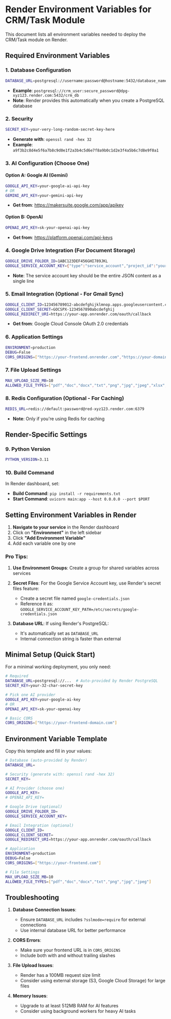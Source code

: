 # Render Environment Variables for CRM/Task Module

This document lists all environment variables needed to deploy the CRM/Task module on Render.

## Required Environment Variables

### 1. Database Configuration
```bash
DATABASE_URL=postgresql://username:password@hostname:5432/database_name
```
- **Example**: `postgresql://crm_user:secure_password@dpg-xyz123.render.com:5432/crm_db`
- **Note**: Render provides this automatically when you create a PostgreSQL database

### 2. Security
```bash
SECRET_KEY=your-very-long-random-secret-key-here
```
- **Generate with**: `openssl rand -hex 32`
- **Example**: `a9f3b2c8d4e5f6a7b8c9d0e1f2a3b4c5d6e7f8a9b0c1d2e3f4a5b6c7d8e9f0a1`

### 3. AI Configuration (Choose One)

#### Option A: Google AI (Gemini)
```bash
GOOGLE_API_KEY=your-google-ai-api-key
# OR
GEMINI_API_KEY=your-gemini-api-key
```
- **Get from**: https://makersuite.google.com/app/apikey

#### Option B: OpenAI
```bash
OPENAI_API_KEY=sk-your-openai-api-key
```
- **Get from**: https://platform.openai.com/api-keys

### 4. Google Drive Integration (For Document Storage)
```bash
GOOGLE_DRIVE_FOLDER_ID=1ABC123DEF456GHI789JKL
GOOGLE_SERVICE_ACCOUNT_KEY={"type":"service_account","project_id":"your-project"...}
```
- **Note**: The service account key should be the entire JSON content as a single line

### 5. Email Integration (Optional - For Gmail Sync)
```bash
GOOGLE_CLIENT_ID=123456789012-abcdefghijklmnop.apps.googleusercontent.com
GOOGLE_CLIENT_SECRET=GOCSPX-1234567890abcdefghij
GOOGLE_REDIRECT_URI=https://your-app.onrender.com/oauth/callback
```
- **Get from**: Google Cloud Console OAuth 2.0 credentials

### 6. Application Settings
```bash
ENVIRONMENT=production
DEBUG=False
CORS_ORIGINS=["https://your-frontend.onrender.com","https://your-domain.com"]
```

### 7. File Upload Settings
```bash
MAX_UPLOAD_SIZE_MB=10
ALLOWED_FILE_TYPES=["pdf","doc","docx","txt","png","jpg","jpeg","xlsx","xls"]
```

### 8. Redis Configuration (Optional - For Caching)
```bash
REDIS_URL=redis://default:password@red-xyz123.render.com:6379
```
- **Note**: Only if you're using Redis for caching

## Render-Specific Settings

### 9. Python Version
```bash
PYTHON_VERSION=3.11
```

### 10. Build Command
In Render dashboard, set:
- **Build Command**: `pip install -r requirements.txt`
- **Start Command**: `uvicorn main:app --host 0.0.0.0 --port $PORT`

## Setting Environment Variables in Render

1. **Navigate to your service** in the Render dashboard
2. Click on **"Environment"** in the left sidebar
3. Click **"Add Environment Variable"**
4. Add each variable one by one

### Pro Tips:

1. **Use Environment Groups**: Create a group for shared variables across services
2. **Secret Files**: For the Google Service Account key, use Render's secret files feature:
   - Create a secret file named `google-credentials.json`
   - Reference it as: `GOOGLE_SERVICE_ACCOUNT_KEY_PATH=/etc/secrets/google-credentials.json`

3. **Database URL**: If using Render's PostgreSQL:
   - It's automatically set as `DATABASE_URL`
   - Internal connection string is faster than external

## Minimal Setup (Quick Start)

For a minimal working deployment, you only need:

```bash
# Required
DATABASE_URL=postgresql://...  # Auto-provided by Render PostgreSQL
SECRET_KEY=your-32-char-secret-key

# Pick one AI provider
GOOGLE_API_KEY=your-google-ai-key
# OR
OPENAI_API_KEY=sk-your-openai-key

# Basic CORS
CORS_ORIGINS=["https://your-frontend-domain.com"]
```

## Environment Variable Template

Copy this template and fill in your values:

```bash
# Database (auto-provided by Render)
DATABASE_URL=

# Security (generate with: openssl rand -hex 32)
SECRET_KEY=

# AI Provider (choose one)
GOOGLE_API_KEY=
# OPENAI_API_KEY=

# Google Drive (optional)
GOOGLE_DRIVE_FOLDER_ID=
GOOGLE_SERVICE_ACCOUNT_KEY=

# Email Integration (optional)
GOOGLE_CLIENT_ID=
GOOGLE_CLIENT_SECRET=
GOOGLE_REDIRECT_URI=https://your-app.onrender.com/oauth/callback

# Application
ENVIRONMENT=production
DEBUG=False
CORS_ORIGINS=["https://your-frontend.com"]

# File Settings
MAX_UPLOAD_SIZE_MB=10
ALLOWED_FILE_TYPES=["pdf","doc","docx","txt","png","jpg","jpeg"]
```

## Troubleshooting

1. **Database Connection Issues**:
   - Ensure `DATABASE_URL` includes `?sslmode=require` for external connections
   - Use internal database URL for better performance

2. **CORS Errors**:
   - Make sure your frontend URL is in `CORS_ORIGINS`
   - Include both with and without trailing slashes

3. **File Upload Issues**:
   - Render has a 100MB request size limit
   - Consider using external storage (S3, Google Cloud Storage) for large files

4. **Memory Issues**:
   - Upgrade to at least 512MB RAM for AI features
   - Consider using background workers for heavy AI tasks 